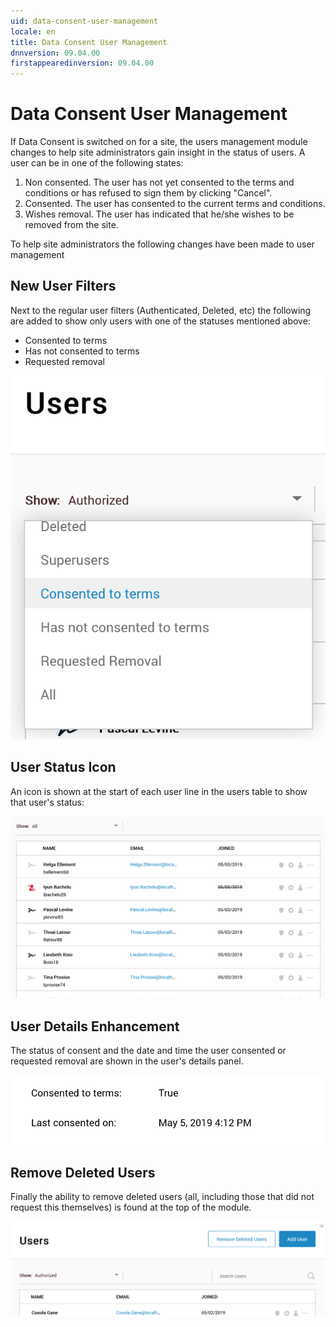 ```yaml
---
uid: data-consent-user-management
locale: en
title: Data Consent User Management
dnnversion: 09.04.00
firstappearedinversion: 09.04.00
---
```


# Data Consent User Management

If Data Consent is switched on for a site, the users management module changes to help site administrators gain insight in the status of users. A user can be in one of the following states:

1. Non consented.
The user has not yet consented to the terms and conditions or has refused to sign them by clicking "Cancel".
2. Consented.
The user has consented to the current terms and conditions.
3. Wishes removal.
The user has indicated that he/she wishes to be removed from the site.

To help site administrators the following changes have been made to user management

## New User Filters

Next to the regular user filters (Authenticated, Deleted, etc) the following are added to show only users with one of the statuses mentioned above:
- Consented to terms
- Has not consented to terms
- Requested removal

![User filters](/images/users-dc-dropdown.png)

## User Status Icon

An icon is shown at the start of each user line in the users table to show that user's status:

![User status icons](/images/users-dc-users.png)

## User Details Enhancement

The status of consent and the date and time the user consented or requested removal are shown in the user's details panel.

![User Details](/images/privacy-dc-user-details.png)

## Remove Deleted Users

Finally the ability to remove deleted users (all, including those that did not request this themselves) is found at the top of the module.

![User Details](/images/privacy-dc-users-remove.png)

